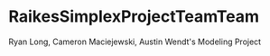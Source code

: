 RaikesSimplexProjectTeamTeam
============================

Ryan Long, Cameron Maciejewski, Austin Wendt's Modeling Project
